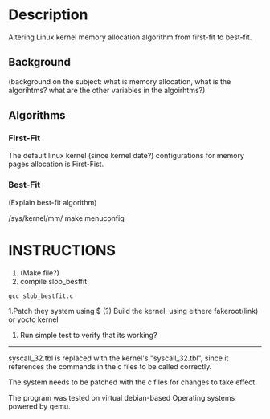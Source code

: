 # Description
Altering Linux kernel memory allocation algorithm from first-fit to best-fit.

## Background 
(background on the subject: what is memory allocation, what is the algorihtms? what are the other variables in the algoirhtms?)

## Algorithms 
### First-Fit
The default linux kernel (since kernel date?) configurations for memory pages allocation is First-Fist.
### Best-Fit 
(Explain best-fit algorithm)

/sys/kernel/mm/
make menuconfig

# INSTRUCTIONS
1. (Make file?)
1. compile slob_bestfit
```
gcc slob_bestfit.c
```
1.Patch they system using $ (?)
Build the kernel, using eithere fakeroot(link) or yocto kernel

1. Run simple test to verify that its working?




------------


syscall_32.tbl is replaced with the kernel's "syscall_32.tbl", since it references the commands in the c files to be called correctly.  

The system needs to be patched with the c files for changes to take effect.

The program was tested on virtual debian-based Operating systems powered by qemu. 

